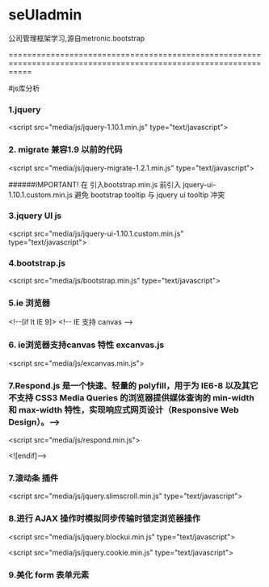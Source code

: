 seUIadmin
=========

公司管理框架学习,源自metronic.bootstrap

=================================================================================================================


#js库分析


### 1.jquery

&lt;script src="media/js/jquery-1.10.1.min.js" type="text/javascript"></script>

### 2. migrate  兼容1.9 以前的代码


&lt;script src="media/js/jquery-migrate-1.2.1.min.js" type="text/javascript"></script>

######IMPORTANT!   在 引入bootstrap.min.js 前引入 jquery-ui-1.10.1.custom.min.js 避免 bootstrap tooltip 与 jquery ui tooltip 冲突

### 3.jquery UI js
&lt;script src="media/js/jquery-ui-1.10.1.custom.min.js" type="text/javascript"></script>

### 4.bootstrap.js
&lt;script src="media/js/bootstrap.min.js" type="text/javascript"></script>

### 5.ie 浏览器
&lt;!--[if lt IE 9]>
&lt;!-- IE 支持 canvas -->
### 6. ie浏览器支持canvas 特性  excanvas.js
&lt;script src="media/js/excanvas.min.js"></script>
### 7.Respond.js 是一个快速、轻量的 polyfill，用于为 IE6-8 以及其它不支持 CSS3 Media Queries 的浏览器提供媒体查询的 min-width 和 max-width 特性，实现响应式网页设计（Responsive Web Design）。-->
&lt;script src="media/js/respond.min.js"></script>

<![endif]-->



### 7.滚动条 插件
&lt;script src="media/js/jquery.slimscroll.min.js" type="text/javascript"></script>

### 8.进行 AJAX 操作时模拟同步传输时锁定浏览器操作
&lt;script src="media/js/jquery.blockui.min.js" type="text/javascript"></script>

&lt;script src="media/js/jquery.cookie.min.js" type="text/javascript"></script>

### 9.美化 form 表单元素
<script src="media/js/jquery.uniform.min.js" type="text/javascript"></script>

